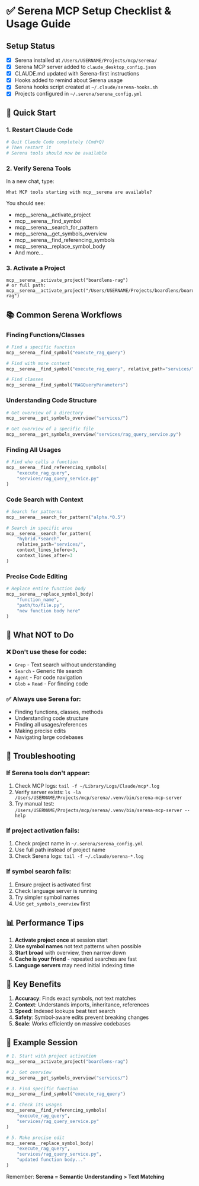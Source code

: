# ✅ Serena MCP Setup Checklist & Usage Guide

## Setup Status

- [x] Serena installed at `/Users/USERNAME/Projects/mcp/serena/`
- [x] Serena MCP server added to `claude_desktop_config.json`
- [x] CLAUDE.md updated with Serena-first instructions
- [x] Hooks added to remind about Serena usage
- [x] Serena hooks script created at `~/.claude/serena-hooks.sh`
- [x] Projects configured in `~/.serena/serena_config.yml`

## 🚀 Quick Start

### 1. Restart Claude Code
```bash
# Quit Claude Code completely (Cmd+Q)
# Then restart it
# Serena tools should now be available
```

### 2. Verify Serena Tools
In a new chat, type:
```
What MCP tools starting with mcp__serena are available?
```

You should see:
- mcp__serena__activate_project
- mcp__serena__find_symbol
- mcp__serena__search_for_pattern
- mcp__serena__get_symbols_overview
- mcp__serena__find_referencing_symbols
- mcp__serena__replace_symbol_body
- And more...

### 3. Activate a Project
```
mcp__serena__activate_project("boardlens-rag")
# or full path:
mcp__serena__activate_project("/Users/USERNAME/Projects/boardlens/boardlens-rag")
```

## 📚 Common Serena Workflows

### Finding Functions/Classes
```python
# Find a specific function
mcp__serena__find_symbol("execute_rag_query")

# Find with more context
mcp__serena__find_symbol("execute_rag_query", relative_path="services/")

# Find classes
mcp__serena__find_symbol("RAGQueryParameters")
```

### Understanding Code Structure
```python
# Get overview of a directory
mcp__serena__get_symbols_overview("services/")

# Get overview of a specific file
mcp__serena__get_symbols_overview("services/rag_query_service.py")
```

### Finding All Usages
```python
# Find who calls a function
mcp__serena__find_referencing_symbols(
    "execute_rag_query",
    "services/rag_query_service.py"
)
```

### Code Search with Context
```python
# Search for patterns
mcp__serena__search_for_pattern("alpha.*0.5")

# Search in specific area
mcp__serena__search_for_pattern(
    "hybrid.*search",
    relative_path="services/",
    context_lines_before=3,
    context_lines_after=3
)
```

### Precise Code Editing
```python
# Replace entire function body
mcp__serena__replace_symbol_body(
    "function_name",
    "path/to/file.py",
    "new function body here"
)
```

## 🚨 What NOT to Do

### ❌ Don't use these for code:
- `Grep` - Text search without understanding
- `Search` - Generic file search
- `Agent` - For code navigation
- `Glob` + `Read` - For finding code

### ✅ Always use Serena for:
- Finding functions, classes, methods
- Understanding code structure
- Finding all usages/references
- Making precise edits
- Navigating large codebases

## 🔧 Troubleshooting

### If Serena tools don't appear:
1. Check MCP logs: `tail -f ~/Library/Logs/Claude/mcp*.log`
2. Verify server exists: `ls -la /Users/USERNAME/Projects/mcp/serena/.venv/bin/serena-mcp-server`
3. Try manual test: `/Users/USERNAME/Projects/mcp/serena/.venv/bin/serena-mcp-server --help`

### If project activation fails:
1. Check project name in `~/.serena/serena_config.yml`
2. Use full path instead of project name
3. Check Serena logs: `tail -f ~/.claude/serena-*.log`

### If symbol search fails:
1. Ensure project is activated first
2. Check language server is running
3. Try simpler symbol names
4. Use `get_symbols_overview` first

## 📊 Performance Tips

1. **Activate project once** at session start
2. **Use symbol names** not text patterns when possible
3. **Start broad** with overview, then narrow down
4. **Cache is your friend** - repeated searches are fast
5. **Language servers** may need initial indexing time

## 🎯 Key Benefits

1. **Accuracy**: Finds exact symbols, not text matches
2. **Context**: Understands imports, inheritance, references
3. **Speed**: Indexed lookups beat text search
4. **Safety**: Symbol-aware edits prevent breaking changes
5. **Scale**: Works efficiently on massive codebases

## 📝 Example Session

```python
# 1. Start with project activation
mcp__serena__activate_project("boardlens-rag")

# 2. Get overview
mcp__serena__get_symbols_overview("services/")

# 3. Find specific function
mcp__serena__find_symbol("execute_rag_query")

# 4. Check its usages
mcp__serena__find_referencing_symbols(
    "execute_rag_query",
    "services/rag_query_service.py"
)

# 5. Make precise edit
mcp__serena__replace_symbol_body(
    "execute_rag_query",
    "services/rag_query_service.py",
    "updated function body..."
)
```

Remember: **Serena = Semantic Understanding > Text Matching**